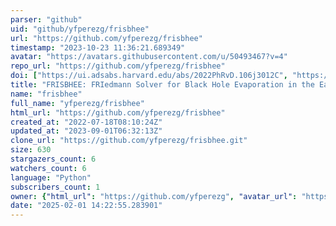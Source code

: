 ```yaml
---
parser: "github"
uid: "github/yfperezg/frisbhee"
url: "https://github.com/yfperezg/frisbhee"
timestamp: "2023-10-23 11:36:21.689349"
avatar: "https://avatars.githubusercontent.com/u/50493467?v=4"
repo_url: "https://github.com/yfperezg/frisbhee"
doi: ["https://ui.adsabs.harvard.edu/abs/2022PhRvD.106j3012C", "https://ui.adsabs.harvard.edu/abs/2023ascl.soft09019C/abstract"]
title: "FRISBHEE: FRIedmann Solver for Black Hole Evaporation in the Early-universe"
name: "frisbhee"
full_name: "yfperezg/frisbhee"
html_url: "https://github.com/yfperezg/frisbhee"
created_at: "2022-07-18T08:10:24Z"
updated_at: "2023-09-01T06:32:13Z"
clone_url: "https://github.com/yfperezg/frisbhee.git"
size: 630
stargazers_count: 6
watchers_count: 6
language: "Python"
subscribers_count: 1
owner: {"html_url": "https://github.com/yfperezg", "avatar_url": "https://avatars.githubusercontent.com/u/50493467?v=4", "login": "yfperezg", "type": "User"}
date: "2025-02-01 14:22:55.283901"
---
```

